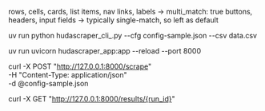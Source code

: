 rows, cells, cards, list items, nav links, labels → multi_match: true
buttons, headers, input fields → typically single-match, so left as default

uv run python hudascraper_cli_.py --cfg config-sample.json --csv data.csv

uv run uvicorn hudascraper_app:app --reload --port 8000

curl -X POST "http://127.0.0.1:8000/scrape" \
  -H "Content-Type: application/json" \
  -d @config-sample.json

curl -X GET "http://127.0.0.1:8000/results/{run_id}"
